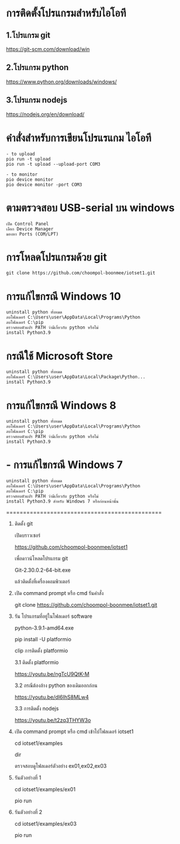 
# การติดตั้งโปรแกรมสำหรับไอโอที

## 1.โปรแกรม git
<https://git-scm.com/download/win>

## 2.โปรแกรม python
<https://www.python.org/downloads/windows/>

## 3.โปรแกรม nodejs
<https://nodejs.org/en/download/>

# คำสั่งสำหรับการเขียนโปรแรแกม ไอโอที
```
- to upload
pio run -t upload
pio run -t upload --upload-port COM3

- to monitor
pio device monitor
pio device monitor -port COM3
```

# ตามตรวจสอบ USB-serial บน windows
```
เปิด Control Panel
เลือก Device Manager
มองหา Ports (COM/LPT)
```

# การโหลดโปรแกรมด้วย git
```
git clone https://github.com/choompol-boonmee/iotset1.git
```


# การแก้ไขกรณี Windows 10
```
uninstall python ทั้งหมด
ลบโฟลเดอร์ C:\Users\user\AppData\Local\Programs\Python
ลบโฟลเดอร์ C:\pip
ตรวจสอบตัวแปร PATH ว่ามีเกี่ยวกับ python หรือไม่
install Python3.9
```

# กรณีใช้ Microsoft Store
```
uninstall python ทั้งหมด
ลบโฟลเดอร์ C:\Users\user\AppData\Local\Package\Python...
install Python3.9
```

# การแก้ไขกรณี Windows 8
```
uninstall python ทั้งหมด
ลบโฟลเดอร์ C:\Users\user\AppData\Local\Programs\Python
ลบโฟลเดอร์ C:\pip
ตรวจสอบตัวแปร PATH ว่ามีเกี่ยวกับ python หรือไม่
install Python3.9
```

# - การแก้ไขกรณี Windows 7
```
uninstall python ทั้งหมด
ลบโฟลเดอร์ C:\Users\user\AppData\Local\Programs\Python
ลบโฟลเดอร์ C:\pip
ตรวจสอบตัวแปร PATH ว่ามีเกี่ยวกับ python หรือไม่
install Python3.9 สำหรับ Windows 7 หรือก่อนหน้านั้น
```


==============================================

1. ติดตั้ง git

	เปิดบราวเซอร์

	https://github.com/choompol-boonmee/iotset1

	เพื่อดาวน์โหลดโปรแกรม git

	Git-2.30.0.2-64-bit.exe

	แล้วติดตั้งที่เครื่องคอมพิวเตอร์

2. เปิด command prompt หรือ cmd
    รันคำสั่ง 

	git clone https://github.com/choompol-boonmee/iotset1.git

3.  รัน โปรแกรมที่อยู่ในโฟลเดอร์ software

	python-3.9.1-amd64.exe

	pip install -U platformio

	clip การติดตั้ง platformio

	3.1 ติดตั้ง platformio

	<https://youtu.be/ngTcU9QtK-M>

	3.2 กรณีต้องล้าง python ของเดิมออกก่อน

	<https://youtu.be/dI6IhS8MLw4>

	3.3 การติดตั้ง nodejs

	<https://youtu.be/t2zq3THYW3o>

4. เปิด command prompt หรือ cmd
	เข้าไปโฟลเดอร์ iotset1

	cd iotset1/examples

	dir

	ตรวจสอบดูโฟลเดอร์ตัวอย่าง ex01,ex02,ex03

5.  รันตัวอย่างที่ 1

	cd iotset1/examples/ex01

	pio run

6.  รันตัวอย่างที่ 2
	
	cd iotset1/examples/ex03

	pio run 


